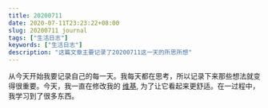 ```yaml
---
title: 20200711
date: 2020-07-11T23:23:22+08:00
slug: 20200711 journal
tags: ["生活日志"]
keywords: ["生活日志"]
description: "这篇文章主要记录了20200711这一天的所思所想"
---
```


从今天开始我要记录自己的每一天。我每天都在思考，所以记录下来那些想法就变得很重要。今天，我一直在修改我的 [维基](https://wiki.yidajiabei.xyz/), 为了让它看起来更舒适。在一过程中，我学习到了很多东西。